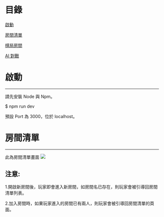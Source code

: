 # 目錄

[啟動](#啟動)

[房間清單](#房間)

[棋局房間](#棋局)

[AI 對戰](#AI對戰)

# 啟動

---

請先安裝 Node 與 Npm。

\$ npm run dev

預設 Port 為 3000，位於 localhost。

# 房間清單

---

此為房間清單畫面
<img src='https://raw.githubusercontent.com/tsen1220/OnlineGomokuWithAI/master/public/roomintroduction.jpg'>

## 注意:

1.開啟新房間後，玩家即會進入新房間，如房間名已存在，則玩家會被引導回房間清單列表。

2.加入房間時，如果玩家進入的房間已有兩人，則玩家會被引導回房間清單的頁面。
